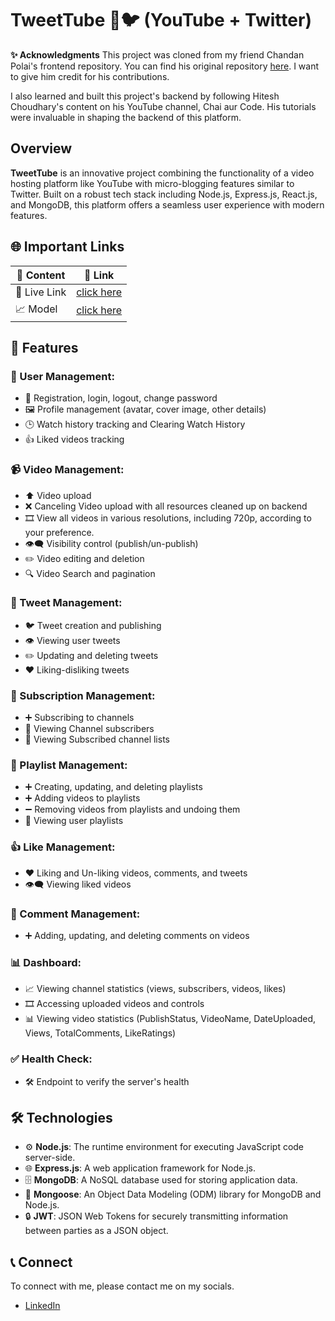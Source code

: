 # TweetTube 🎥🐦 (YouTube + Twitter)

**✨ Acknowledgments**
This project was cloned from my friend Chandan Polai's frontend repository. You can find his original repository [here](https://github.com/ChandanPolai/UCHIHA-FRONTEND). I want to give him credit for his contributions.

I also learned and built this project's backend by following Hitesh Choudhary's content on his YouTube channel, Chai aur Code. His tutorials were invaluable in shaping the backend of this platform.

## Overview

**TweetTube** is an innovative project combining the functionality of a video hosting platform like YouTube with micro-blogging features similar to Twitter. Built on a robust tech stack including Node.js, Express.js, React.js, and MongoDB, this platform offers a seamless user experience with modern features.

## 🌐 Important Links

| 📄 Content               | 🔗 Link                                                                 |
| -------------------------|------------------------------------------------------------------------|
| 🔴 Live Link             | [click here](https://tweet-tube-frontend.vercel.app/)                          |
| 📈 Model                 | [click here](https://app.eraser.io/workspace/cATefMPkrAdzR9c6teox?origin=share) |

## 🚀 Features

### 👤 User Management:

- 🔐 Registration, login, logout, change password
- 🖼️ Profile management (avatar, cover image, other details)
- 🕒 Watch history tracking and Clearing Watch History
- 👍 Liked videos tracking

### 📹 Video Management:

- ⬆️ Video upload
- ❌ Canceling Video upload with all resources cleaned up on backend
- 🎞️ View all videos in various resolutions, including 720p, according to your preference.
- 👁️‍🗨️ Visibility control (publish/un-publish)
- ✏️ Video editing and deletion
- 🔍 Video Search and pagination

### 📝 Tweet Management:

- 🐦 Tweet creation and publishing
- 👁️ Viewing user tweets
- ✏️ Updating and deleting tweets
- ❤️ Liking-disliking tweets

### 🔔 Subscription Management:

- ➕ Subscribing to channels
- 👥 Viewing Channel subscribers
- 📜 Viewing Subscribed channel lists

### 🎵 Playlist Management:

- ➕ Creating, updating, and deleting playlists
- ➕ Adding videos to playlists
- ➖ Removing videos from playlists and undoing them
- 📜 Viewing user playlists

### 👍 Like Management:

- ❤️ Liking and Un-liking videos, comments, and tweets
- 👁️‍🗨️ Viewing liked videos

### 💬 Comment Management:

- ➕ Adding, updating, and deleting comments on videos

### 📊 Dashboard:

- 📈 Viewing channel statistics (views, subscribers, videos, likes)
- 🎞️ Accessing uploaded videos and controls
- 📊 Viewing video statistics (PublishStatus, VideoName, DateUploaded, Views, TotalComments, LikeRatings)

### ✅ Health Check:

- 🛠️ Endpoint to verify the server's health

## 🛠️ Technologies

- ⚙️ **Node.js**: The runtime environment for executing JavaScript code server-side.
- 🌐 **Express.js**: A web application framework for Node.js.
- 🗄️ **MongoDB**: A NoSQL database used for storing application data.
- 🔗 **Mongoose**: An Object Data Modeling (ODM) library for MongoDB and Node.js.
- 🔒 **JWT**: JSON Web Tokens for securely transmitting information between parties as a JSON object.

## 📞 Connect

To connect with me, please contact me on my socials.

- [LinkedIn](https://www.linkedin.com/in/shubham-arora-01699a231/)


